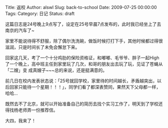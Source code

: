 Title: 返校
Author: alswl
Slug: back-to-school
Date: 2009-07-25 00:00:00
Tags: 
Category: 日记
Status: draft

这篇日志是24号晚上9点写了，设定在25号早晨7点发布的，此时我已经坐上了去南京的汽车了~

家里不能说待得不舒服，除了偶尔洗洗碗，做饭时候打打下手，其他时候都过得很滋润，只是时间长了未免会懈怠下来。

回家这几天，考了一个十分鸡肋的保险资格证，和嘟嘟、毛爷爷、胖子一起High了一个晚上，高中班主任到家里玩了几次，和哥的朋友出去玩了玩，见证了苍蝇从「二嫂」变
成真嫂子~~~总的来说，还是挺满意的。

前几日在校内发表状态说：「25号就回学校，家里待的时间越长，矛盾越突出，以后回家只能待一个星期！！！」，同学们看了都深表赞同，果然天下父母都一样，哈哈…

既然去不了北京，就可以开始准备自己的简历去找个实习工作了，明天到了学校还得找杨老师弄一份推荐信。

大四，我来了！

